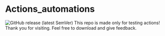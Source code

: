 # Actions_automations
![GitHub release (latest SemVer)](https://img.shields.io/github/v/release/jge162/Action-workflows?logo=github&style=for-the-badge)
This repo is made only for testing actions!
Thank you for visiting. 
Feel free to download and give feedback. 

